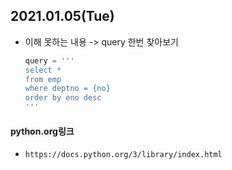 

## 2021.01.05(Tue)



- 이해 못하는 내용 -> query 한번 찾아보기

  ```            python
  query = '''
  select *
  from emp
  where deptno = {no}
  order by eno desc
  '''
  ```

  

#### python.org링크

- `https://docs.python.org/3/library/index.html`

